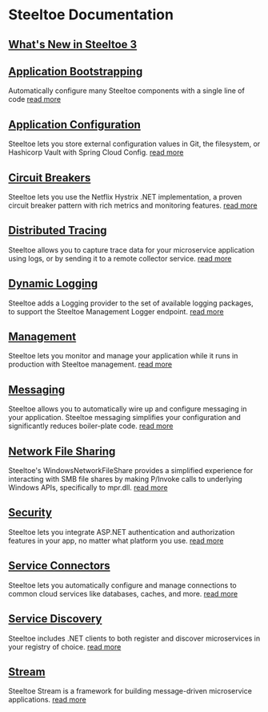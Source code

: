 # Steeltoe Documentation

## [What's New in Steeltoe 3](./whats-new.md)

## [Application Bootstrapping](../bootstrap/index.md)

Automatically configure many Steeltoe components with a single line of code [read more](../bootstrap/index.md)

## [Application Configuration](../configuration/index.md)

Steeltoe lets you store external configuration values in Git, the filesystem, or Hashicorp Vault with Spring Cloud Config.
[read more](../configuration/index.md)

## [Circuit Breakers](../circuitbreaker/index.md)

Steeltoe lets you use the Netflix Hystrix .NET implementation, a proven circuit breaker pattern with rich metrics and monitoring features.
[read more](../circuitbreaker/index.md)

## [Distributed Tracing](../tracing/index.md)

Steeltoe allows you to capture trace data for your microservice application using logs, or by sending it to a remote collector service.
[read more](../tracing/index.md)

## [Dynamic Logging](../logging/index.md)

Steeltoe adds a Logging provider to the set of available logging packages, to support the Steeltoe Management Logger endpoint.
[read more](../logging/index.md)

## [Management](../management/index.md)

Steeltoe lets you monitor and manage your application while it runs in production with Steeltoe management.
[read more](../management/index.md)

## [Messaging](../messaging/index.md)

Steeltoe allows you to automatically wire up and configure messaging in your application. Steeltoe messaging simplifies your configuration and significantly reduces boiler-plate code.
[read more](../messaging/index.md)

## [Network File Sharing](../fileshares/index.md)

Steeltoe's WindowsNetworkFileShare provides a simplified experience for interacting with SMB file shares by making P/Invoke calls to underlying Windows APIs, specifically to mpr.dll.
[read more](../fileshares/index.md)

## [Security](../security/index.md)

Steeltoe lets you integrate ASP.NET authentication and authorization features in your app, no matter what platform you use.
[read more](../security/index.md)

## [Service Connectors](../connectors/index.md)

Steeltoe lets you automatically configure and manage connections to common cloud services like databases, caches, and more.
[read more](../connectors/index.md)

## [Service Discovery](../discovery/index.md)

Steeltoe includes .NET clients to both register and discover microservices in your registry of choice.
[read more](../discovery/index.md)

## [Stream](../stream/index.md)

Steeltoe Stream is a framework for building message-driven microservice applications.
[read more](../stream/index.md)
